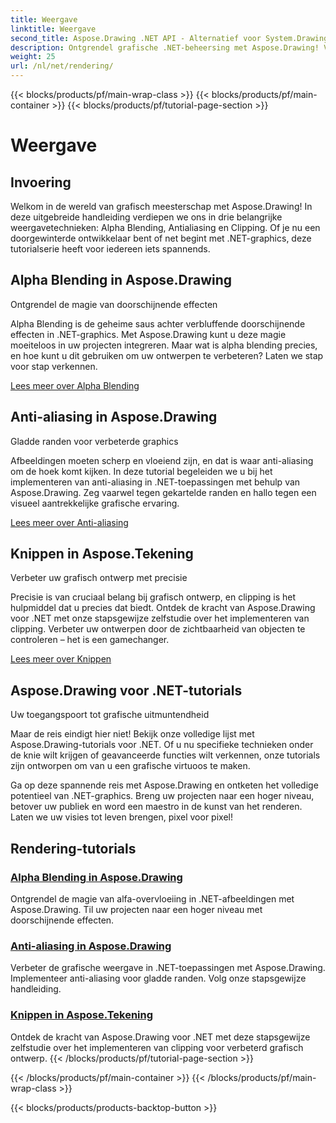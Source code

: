 ```yaml
---
title: Weergave
linktitle: Weergave
second_title: Aspose.Drawing .NET API - Alternatief voor System.Drawing.Common
description: Ontgrendel grafische .NET-beheersing met Aspose.Drawing! Verbeter projecten met alfa-overvloeiing voor doorschijnende effecten. Leer anti-aliasing en clipping voor verbeterde ontwerpen.
weight: 25
url: /nl/net/rendering/
---
```


{{< blocks/products/pf/main-wrap-class >}}
{{< blocks/products/pf/main-container >}}
{{< blocks/products/pf/tutorial-page-section >}}

# Weergave

## Invoering

Welkom in de wereld van grafisch meesterschap met Aspose.Drawing! In deze uitgebreide handleiding verdiepen we ons in drie belangrijke weergavetechnieken: Alpha Blending, Antialiasing en Clipping. Of je nu een doorgewinterde ontwikkelaar bent of net begint met .NET-graphics, deze tutorialserie heeft voor iedereen iets spannends.

## Alpha Blending in Aspose.Drawing
Ontgrendel de magie van doorschijnende effecten

Alpha Blending is de geheime saus achter verbluffende doorschijnende effecten in .NET-graphics. Met Aspose.Drawing kunt u deze magie moeiteloos in uw projecten integreren. Maar wat is alpha blending precies, en hoe kunt u dit gebruiken om uw ontwerpen te verbeteren? Laten we stap voor stap verkennen.

[Lees meer over Alpha Blending](./alpha-blending/)

## Anti-aliasing in Aspose.Drawing
Gladde randen voor verbeterde graphics

Afbeeldingen moeten scherp en vloeiend zijn, en dat is waar anti-aliasing om de hoek komt kijken. In deze tutorial begeleiden we u bij het implementeren van anti-aliasing in .NET-toepassingen met behulp van Aspose.Drawing. Zeg vaarwel tegen gekartelde randen en hallo tegen een visueel aantrekkelijke grafische ervaring.

[Lees meer over Anti-aliasing](./antialiasing/)

## Knippen in Aspose.Tekening
Verbeter uw grafisch ontwerp met precisie

Precisie is van cruciaal belang bij grafisch ontwerp, en clipping is het hulpmiddel dat u precies dat biedt. Ontdek de kracht van Aspose.Drawing voor .NET met onze stapsgewijze zelfstudie over het implementeren van clipping. Verbeter uw ontwerpen door de zichtbaarheid van objecten te controleren – het is een gamechanger.

[Lees meer over Knippen](./clipping/)

## Aspose.Drawing voor .NET-tutorials
Uw toegangspoort tot grafische uitmuntendheid

Maar de reis eindigt hier niet! Bekijk onze volledige lijst met Aspose.Drawing-tutorials voor .NET. Of u nu specifieke technieken onder de knie wilt krijgen of geavanceerde functies wilt verkennen, onze tutorials zijn ontworpen om van u een grafische virtuoos te maken.

Ga op deze spannende reis met Aspose.Drawing en ontketen het volledige potentieel van .NET-graphics. Breng uw projecten naar een hoger niveau, betover uw publiek en word een maestro in de kunst van het renderen. Laten we uw visies tot leven brengen, pixel voor pixel!
## Rendering-tutorials
### [Alpha Blending in Aspose.Drawing](./alpha-blending/)
Ontgrendel de magie van alfa-overvloeiing in .NET-afbeeldingen met Aspose.Drawing. Til uw projecten naar een hoger niveau met doorschijnende effecten.
### [Anti-aliasing in Aspose.Drawing](./antialiasing/)
Verbeter de grafische weergave in .NET-toepassingen met Aspose.Drawing. Implementeer anti-aliasing voor gladde randen. Volg onze stapsgewijze handleiding.
### [Knippen in Aspose.Tekening](./clipping/)
Ontdek de kracht van Aspose.Drawing voor .NET met deze stapsgewijze zelfstudie over het implementeren van clipping voor verbeterd grafisch ontwerp.
{{< /blocks/products/pf/tutorial-page-section >}}

{{< /blocks/products/pf/main-container >}}
{{< /blocks/products/pf/main-wrap-class >}}

{{< blocks/products/products-backtop-button >}}
